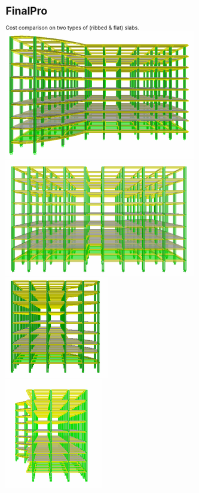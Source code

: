 # FinalPro
Cost comparison on two types of (ribbed &amp; flat) slabs.
![](Image/Front%20view.PNG)
![](Image/Rear%20view.PNG)
![](Image/Left%20side%20view.PNG)
![](Image/Right%20side%20view.PNG)
